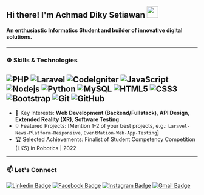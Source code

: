 ## Hi there! I'm Achmad Diky Setiawan <img src="https://raw.githubusercontent.com/MartinHeinz/MartinHeinz/master/wave.gif" width="30">

#### An enthusiastic Informatics Student and builder of innovative digital solutions.

---

### ⚙️ Skills & Technologies

![PHP](https://img.shields.io/badge/-PHP-777BB4?style=flat-square&logo=php&logoColor=white) ![Laravel](https://img.shields.io/badge/Laravel-FF2D20?style=flat-square&logo=laravel&logoColor=white) ![CodeIgniter](https://img.shields.io/badge/CodeIgniter-EE422F?style=flat-square&logo=codeigniter&logoColor=white) ![JavaScript](https://img.shields.io/badge/-JavaScript-black?style=flat-square&logo=javascript)
![Nodejs](https://img.shields.io/badge/-Nodejs-black?style=flat-square&logo=Node.js) ![Python](https://img.shields.io/badge/-Python-black?style=flat-square&logo=Python) ![MySQL](https://img.shields.io/badge/-MySQL-black?style=flat-square&logo=mysql)
![HTML5](https://img.shields.io/badge/-HTML5-E34F26?style=flat-square&logo=html5&logoColor=white)
![CSS3](https://img.shields.io/badge/-CSS3-1572B6?style=flat-square&logo=css3)
![Bootstrap](https://img.shields.io/badge/-Bootstrap-563D7C?style=flat-square&logo=bootstrap)
![Git](https://img.shields.io/badge/-Git-black?style=flat-square&logo=git)
![GitHub](https://img.shields.io/badge/-GitHub-181717?style=flat-square&logo=github)
---

- 🚀 Key Interests: **Web Development (Backend/Fullstack)**, **API Design**, **Extended Reality (XR)**, **Software Testing**
- 💡 Featured Projects: [Mention 1-2 of your best projects, e.g.: `Laravel-News-Platform-Responsive`, `EventMation-Web-App-Testing`]
- 🏆 Selected Achievements: Finalist of Student Competency Competition (LKS) in Robotics | 2022

---

### 📫 Let's Connect

[![Linkedin Badge](https://img.shields.io/badge/-LinkedIn-blue?style=flat-square&logo=Linkedin&logoColor=white&link=https://www.linkedin.com/in/achmaddikysetiawan/)](https://www.linkedin.com/in/achmaddikysetiawan/)
[![Facebook Badge](https://img.shields.io/badge/-Facebook-1877F2?style=flat-square&logo=facebook&logoColor=white&link=https://www.facebook.com/achmaddikysetiawan/)](https://www.facebook.com/achmaddikysetiawan/)
[![Instagram Badge](https://img.shields.io/badge/-Instagram-E4405F?style=flat-square&logo=instagram&logoColor=white&link=https://www.instagram.com/dkystwnn._/)](https://www.instagram.com/dkystwnn._/)
[![Gmail Badge](https://img.shields.io/badge/-Email-c14438?style=flat-square&logo=Gmail&logoColor=white&link=mailto:achmaddikys21@gmail.com)](mailto:achmaddikys21@gmail.com)
